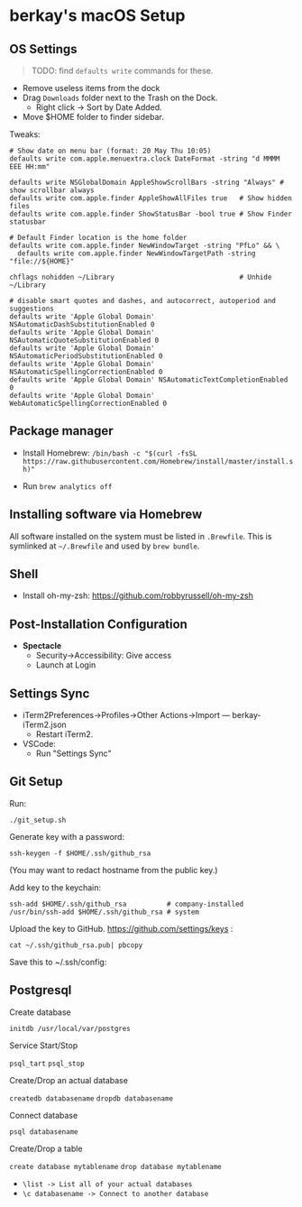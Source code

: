 # berkay's macOS Setup

## OS Settings

> TODO: find `defaults write` commands for these.

- Remove useless items from the dock
- Drag `Downloads` folder next to the Trash on the Dock.
  - Right click &rarr; Sort by Date Added.
- Move \$HOME folder to finder sidebar.

Tweaks:

```
# Show date on menu bar (format: 20 May Thu 10:05)
defaults write com.apple.menuextra.clock DateFormat -string "d MMMM EEE HH:mm"

defaults write NSGlobalDomain AppleShowScrollBars -string "Always" # show scrollbar always
defaults write com.apple.finder AppleShowAllFiles true   # Show hidden files
defaults write com.apple.finder ShowStatusBar -bool true # Show Finder statusbar

# Default Finder location is the home folder
defaults write com.apple.finder NewWindowTarget -string "PfLo" && \
  defaults write com.apple.finder NewWindowTargetPath -string "file://${HOME}"

chflags nohidden ~/Library                               # Unhide ~/Library

# disable smart quotes and dashes, and autocorrect, autoperiod and suggestions
defaults write 'Apple Global Domain' NSAutomaticDashSubstitutionEnabled 0
defaults write 'Apple Global Domain' NSAutomaticQuoteSubstitutionEnabled 0
defaults write 'Apple Global Domain' NSAutomaticPeriodSubstitutionEnabled 0
defaults write 'Apple Global Domain' NSAutomaticSpellingCorrectionEnabled 0
defaults write 'Apple Global Domain' NSAutomaticTextCompletionEnabled 0
defaults write 'Apple Global Domain' WebAutomaticSpellingCorrectionEnabled 0
```

## Package manager

- Install Homebrew: `/bin/bash -c "$(curl -fsSL https://raw.githubusercontent.com/Homebrew/install/master/install.sh)"`

- Run `brew analytics off`

## Installing software via Homebrew

All software installed on the system must be listed in `.Brewfile`. This is
symlinked at `~/.Brewfile` and used by `brew bundle`.

## Shell

- Install oh-my-zsh: https://github.com/robbyrussell/oh-my-zsh

## Post-Installation Configuration

- **Spectacle**
  - Security->Accessibility: Give access
  - Launch at Login

## Settings Sync

- iTerm2Preferences->Profiles->Other Actions->Import &mdash; berkay-iTerm2.json
  - Restart iTerm2.
- VSCode:
  - Run "Settings Sync"

## Git Setup

Run:

    ./git_setup.sh

Generate key with a password:

    ssh-keygen -f $HOME/.ssh/github_rsa

(You may want to redact hostname from the public key.)

Add key to the keychain:

    ssh-add $HOME/.ssh/github_rsa          # company-installed
    /usr/bin/ssh-add $HOME/.ssh/github_rsa # system

Upload the key to GitHub. https://github.com/settings/keys :

    cat ~/.ssh/github_rsa.pub| pbcopy

Save this to ~/.ssh/config:

## Postgresql

Create database

`initdb /usr/local/var/postgres`

Service Start/Stop

`psql_tart`
`psql_stop`

Create/Drop an actual database

`createdb databasename`
`dropdb databasename`

Connect database

`psql databasename`

Create/Drop a table

`create database mytablename`
`drop database mytablename`

- `\list -> List all of your actual databases`
- `\c databasename -> Connect to another database`
